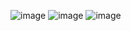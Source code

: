 ![image](https://user-images.githubusercontent.com/112765893/224705686-3aa18b98-ec0e-4031-a9b1-ea83a6ca4955.png)
![image](https://user-images.githubusercontent.com/112765893/224705852-681e46b8-b17d-4080-a961-4e6b2fcc8b0b.png)
![image](https://user-images.githubusercontent.com/112765893/224705907-2824d55e-6e30-40f0-864b-2116ea30be68.png)
